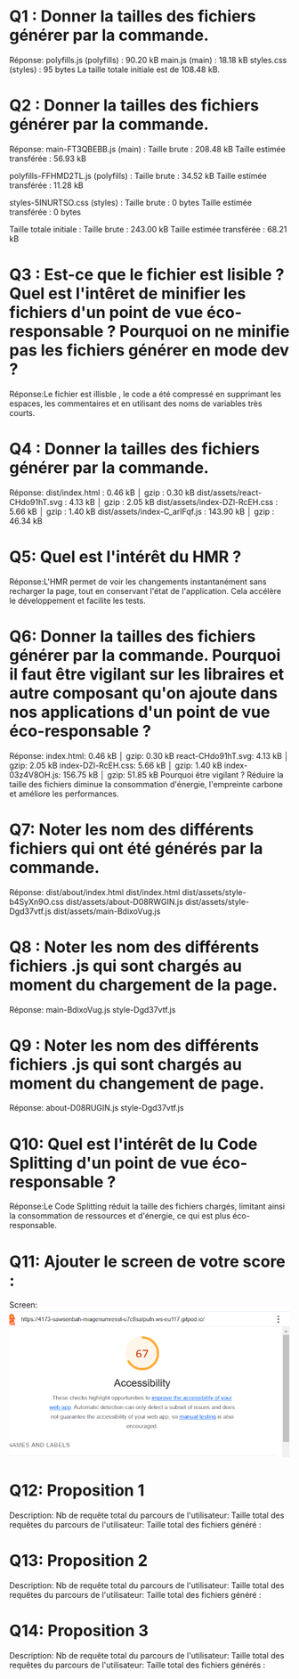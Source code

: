 # Q1 : Donner la tailles des fichiers générer par la commande.
Réponse:
polyfills.js (polyfills) : 90.20 kB
main.js (main) : 18.18 kB
styles.css (styles) : 95 bytes
La taille totale initiale est de 108.48 kB.

# Q2 : Donner la tailles des fichiers générer par la commande.
Réponse:
main-FT3QBEBB.js (main) :
Taille brute : 208.48 kB
Taille estimée transférée : 56.93 kB

polyfills-FFHMD2TL.js (polyfills) :
Taille brute : 34.52 kB
Taille estimée transférée : 11.28 kB

styles-5INURTSO.css (styles) :
Taille brute : 0 bytes
Taille estimée transférée : 0 bytes

Taille totale initiale :
Taille brute : 243.00 kB
Taille estimée transférée : 68.21 kB

# Q3 : Est-ce que le fichier est lisible ? Quel est l'intêret de minifier les fichiers d'un point de vue éco-responsable ? Pourquoi on ne minifie pas les fichiers générer en mode dev ?
Réponse:Le fichier est illisble ,  le code a été compressé en supprimant les espaces, les commentaires et en utilisant des noms de variables très courts. 

# Q4 : Donner la tailles des fichiers générer par la commande.
Réponse:
dist/index.html : 0.46 kB │ gzip : 0.30 kB
dist/assets/react-CHdo91hT.svg : 4.13 kB │ gzip : 2.05 kB
dist/assets/index-DZl-RcEH.css : 5.66 kB │ gzip : 1.40 kB
dist/assets/index-C_arIFqf.js : 143.90 kB │ gzip : 46.34 kB

# Q5: Quel est l'intérêt du HMR ?
Réponse:L'HMR  permet de voir les changements instantanément sans recharger la page, tout en conservant l'état de l'application. Cela accélère le développement et facilite les tests.

# Q6: Donner la tailles des fichiers générer par la commande. Pourquoi il faut être vigilant sur les libraires et autre composant qu'on ajoute dans nos applications d'un point de vue éco-responsable ?
Réponse:
index.html: 0.46 kB │ gzip: 0.30 kB
react-CHdo91hT.svg: 4.13 kB │ gzip: 2.05 kB
index-DZl-RcEH.css: 5.66 kB │ gzip: 1.40 kB
index-03z4V8OH.js: 156.75 kB │ gzip: 51.85 kB
Pourquoi être vigilant ?
Réduire la taille des fichiers diminue la consommation d'énergie, l'empreinte carbone et améliore les performances.

# Q7: Noter les nom des différents fichiers qui ont été générés par la commande.
Réponse:
dist/about/index.html
dist/index.html
dist/assets/style-b4SyXn9O.css
dist/assets/about-D08RWGIN.js
dist/assets/style-Dgd37vtf.js
dist/assets/main-BdixoVug.js

# Q8 : Noter les nom des différents fichiers .js qui sont chargés au moment du chargement de la page.
Réponse:
main-BdixoVug.js
style-Dgd37vtf.js

# Q9 : Noter les nom des différents fichiers .js qui sont chargés au moment du changement de page.
Réponse:
about-D08RUGIN.js
style-Dgd37vtf.js


# Q10: Quel est l'intérêt de lu Code Splitting d'un point de vue éco-responsable ?
Réponse:Le Code Splitting réduit la taille des fichiers chargés, limitant ainsi la consommation de ressources et d'énergie, ce qui est plus éco-responsable.

# Q11: Ajouter le screen de votre score :
Screen:
![Capture d'écran](assets/imaggg.png)

# Q12:  Proposition 1
Description:
Nb de requête total du parcours de l'utilisateur:
Taille total des requêtes du parcours de l'utilisateur:
Taille total des fichiers généré :

# Q13:  Proposition 2
Description:
Nb de requête total du parcours de l'utilisateur:
Taille total des requêtes du parcours de l'utilisateur:
Taille total des fichiers généré :

# Q14:  Proposition 3
Description:
Nb de requête total du parcours de l'utilisateur:
Taille total des requêtes du parcours de l'utilisateur:
Taille total des fichiers générés :